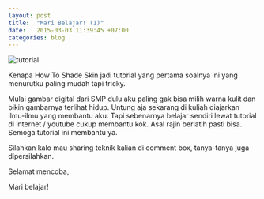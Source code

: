 ```yaml
---
layout: post
title:  "Mari Belajar! (1)"
date:   2015-03-03 11:39:45 +07:00
categories: blog
---
```

![tutorial]({{site.baseurl}}/assets/img/tutorial.jpg)

Kenapa How To Shade Skin jadi tutorial yang pertama soalnya ini yang menurutku paling mudah tapi tricky.

Mulai gambar digital dari SMP dulu aku paling gak bisa milih warna kulit dan bikin gambarnya terlihat hidup. Untung aja sekarang di kuliah diajarkan ilmu-ilmu yang membantu aku. Tapi sebenarnya belajar sendiri lewat tutorial di internet / youtube cukup membantu kok. Asal rajin berlatih pasti bisa. Semoga tutorial ini membantu ya.

Silahkan kalo mau sharing teknik kalian di comment box, tanya-tanya juga dipersilahkan.

Selamat mencoba,

Mari belajar!